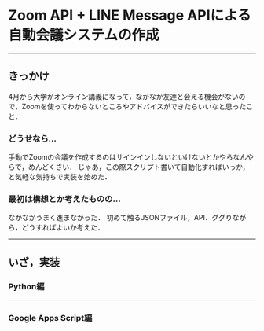 <meta name="viewport" content="width=device-width,initial-scale=1">

#  Zoom API + LINE Message APIによる自動会議システムの作成
---
##  きっかけ
4月から大学がオンライン講義になって，なかなか友達と会える機会がないので，Zoomを使ってわからないところやアドバイスができたらいいなと思ったこと．

### どうせなら…
手動でZoomの会議を作成するのはサインインしないといけないとかやらなんやらで，めんどくさい．
じゃあ，この際スクリプト書いて自動化すればいっか，と気軽な気持ちで実装を始めた．

### 最初は構想とか考えたものの…
なかなかうまく進まなかった．
初めて触るJSONファイル，API．ググりながら，どうすればよいか考えた．

---
##  いざ，実装
###    Python編
---
###     Google Apps Script編




